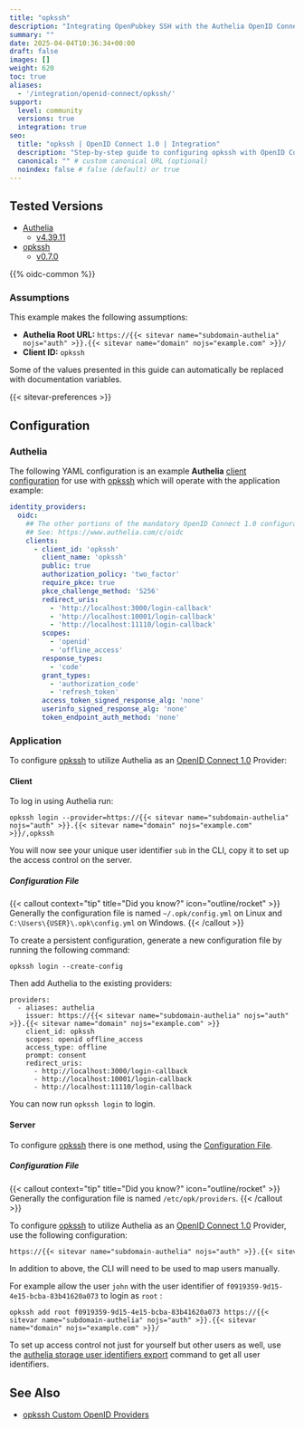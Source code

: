 ```yaml
---
title: "opkssh"
description: "Integrating OpenPubkey SSH with the Authelia OpenID Connect 1.0 Provider."
summary: ""
date: 2025-04-04T10:36:34+00:00
draft: false
images: []
weight: 620
toc: true
aliases:
  - '/integration/openid-connect/opkssh/'
support:
  level: community
  versions: true
  integration: true
seo:
  title: "opkssh | OpenID Connect 1.0 | Integration"
  description: "Step-by-step guide to configuring opkssh with OpenID Connect 1.0 for secure SSO. Enhance your login flow using Authelia’s modern identity management."
  canonical: "" # custom canonical URL (optional)
  noindex: false # false (default) or true
---
```


## Tested Versions

- [Authelia]
  - [v4.39.11](https://github.com/authelia/authelia/releases/tag/v4.39.11)
- [opkssh]
  - [v0.7.0](https://github.com/openpubkey/opkssh/releases/tag/v0.7.0)

{{% oidc-common %}}

### Assumptions

This example makes the following assumptions:

- __Authelia Root URL:__ `https://{{< sitevar name="subdomain-authelia" nojs="auth" >}}.{{< sitevar name="domain" nojs="example.com" >}}/`
- __Client ID:__ `opkssh`

Some of the values presented in this guide can automatically be replaced with documentation variables.

{{< sitevar-preferences >}}

## Configuration

### Authelia

The following YAML configuration is an example __Authelia__ [client configuration] for use with [opkssh] which will
operate with the application example:

```yaml {title="configuration.yml"}
identity_providers:
  oidc:
    ## The other portions of the mandatory OpenID Connect 1.0 configuration go here.
    ## See: https://www.authelia.com/c/oidc
    clients:
      - client_id: 'opkssh'
        client_name: 'opkssh'
        public: true
        authorization_policy: 'two_factor'
        require_pkce: true
        pkce_challenge_method: 'S256'
        redirect_uris:
          - 'http://localhost:3000/login-callback'
          - 'http://localhost:10001/login-callback'
          - 'http://localhost:11110/login-callback'
        scopes:
          - 'openid'
          - 'offline_access'
        response_types:
          - 'code'
        grant_types:
          - 'authorization_code'
          - 'refresh_token'
        access_token_signed_response_alg: 'none'
        userinfo_signed_response_alg: 'none'
        token_endpoint_auth_method: 'none'
```

### Application

To configure [opkssh] to utilize Authelia as an [OpenID Connect 1.0] Provider:

#### Client

To log in using Authelia run:

```shell
opkssh login --provider=https://{{< sitevar name="subdomain-authelia" nojs="auth" >}}.{{< sitevar name="domain" nojs="example.com" >}}/,opkssh
```

You will now see your unique user identifier `sub` in the CLI, copy it to set up the access control on the server.

##### Configuration File

{{< callout context="tip" title="Did you know?" icon="outline/rocket" >}}
Generally the configuration file is named `~/.opk/config.yml` on Linux and `C:\Users\{USER}\.opk\config.yml` on Windows.
{{< /callout >}}

To create a persistent configuration, generate a new configuration file by running the following command:

```shell
opkssh login --create-config
```

Then add Authelia to the existing providers:

```yaml{title="~/.opk/config.yml"}
providers:
  - aliases: authelia
    issuer: https://{{< sitevar name="subdomain-authelia" nojs="auth" >}}.{{< sitevar name="domain" nojs="example.com" >}}
    client_id: opkssh
    scopes: openid offline_access
    access_type: offline
    prompt: consent
    redirect_uris:
      - http://localhost:3000/login-callback
      - http://localhost:10001/login-callback
      - http://localhost:11110/login-callback
```

You can now run `opkssh login` to login.

#### Server

To configure [opkssh] there is one method, using the [Configuration File](#configuration-file).

##### Configuration File

{{< callout context="tip" title="Did you know?" icon="outline/rocket" >}}
Generally the configuration file is named `/etc/opk/providers`.
{{< /callout >}}

To configure [opkssh] to utilize Authelia as an [OpenID Connect 1.0] Provider, use the following configuration:

```txt {title="/etc/opk/providers"}
https://{{< sitevar name="subdomain-authelia" nojs="auth" >}}.{{< sitevar name="domain" nojs="example.com" >}}/ opkssh 24h
```

In addition to above, the CLI will need to be used to map users manually.

For example allow the user `john` with the user identifier of `f0919359-9d15-4e15-bcba-83b41620a073` to login as `root` :

```shell
opkssh add root f0919359-9d15-4e15-bcba-83b41620a073 https://{{< sitevar name="subdomain-authelia" nojs="auth" >}}.{{< sitevar name="domain" nojs="example.com" >}}/
```

To set up access control not just for yourself but other users as well, use the [authelia storage user identifiers export](https://www.authelia.com/reference/cli/authelia/authelia_storage_user_identifiers_export/)
command to get all user identifiers.

## See Also

- [opkssh Custom OpenID Providers](https://github.com/openpubkey/opkssh?tab=readme-ov-file#custom-openid-providers-authentik-authelia-keycloak-zitadel)

[Authelia]: https://www.authelia.com
[opkssh]: https://github.com/openpubkey/opkssh
[OpenID Connect 1.0]: ../../introduction.md
[client configuration]: ../../../../configuration/identity-providers/openid-connect/clients.md
